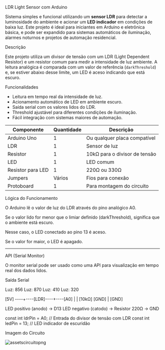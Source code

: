  LDR Light Sensor com Arduino

Sistema simples e funcional utilizando um **sensor LDR** para detectar a luminosidade do ambiente e acionar um **LED indicador** em condições de baixa luz. Este projeto é ideal para iniciantes em Arduino e eletrônica básica, e pode ser expandido para sistemas automáticos de iluminação, alarmes noturnos e projetos de automação residencial.


 Descrição

Este projeto utiliza um divisor de tensão com um LDR (Light Dependent Resistor) e um resistor comum para medir a intensidade de luz ambiente. A leitura analógica é comparada com um valor de referência (`darkThreshold`) e, se estiver abaixo desse limite, um LED é aceso indicando que está escuro.


 Funcionalidades

-  Leitura em tempo real da intensidade de luz.
-  Acionamento automático de LED em ambiente escuro.
-  Saída serial com os valores lidos do LDR.
-  Threshold ajustável para diferentes condições de iluminação.
-  Fácil integração com sistemas maiores de automação.

| Componente        | Quantidade | Descrição                     |
| ----------------- | ---------- | ----------------------------- |
| Arduino Uno       | 1          | Ou qualquer placa compatível  |
| LDR               | 1          | Sensor de luz                 |
| Resistor          | 1          | 10kΩ para o divisor de tensão |
| LED               | 1          | LED comum                     |
| Resistor para LED | 1          | 220Ω ou 330Ω                  |
| Jumpers           | Vários     | Fios para conexão             |
| Protoboard        | 1          | Para montagem do circuito     |

Lógica do Funcionamento

O Arduino lê o valor de luz do LDR através do pino analógico A0.

Se o valor lido for menor que o limiar definido (darkThreshold), significa que o ambiente está escuro.

Nesse caso, o LED conectado ao pino 13 é aceso.

Se o valor for maior, o LED é apagado.

---

API (Serial Monitor)

O monitor serial pode ser usado como uma API para visualização em tempo real dos dados lidos.

 Saída Serial

Luz: 856
Luz: 870
Luz: 410
Luz: 320

  [5V] ----+----[LDR]----+----[A0]
           |            |
        [10kΩ]        [GND]
           |
         [GND]

  LED positivo (anodo) → D13
  LED negativo (catodo) → Resistor 220Ω → GND


const int ldrPin = A0;      // Entrada do divisor de tensão com LDR
const int ledPin = 13;      // LED indicador de escuridão



Imagem do Circuito

![assetscircuitopng](https://github.com/user-attachments/assets/ca3a992b-8f6c-446c-aa83-d8b2e74f32fa)

